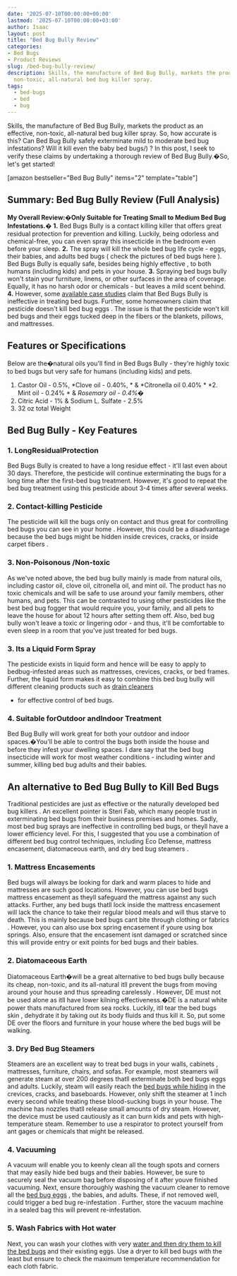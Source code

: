 ```yaml
---
date: '2025-07-10T00:00:00+00:00'
lastmod: '2025-07-10T00:00:00+03:00'
author: Isaac
layout: post
title: "Bed Bug Bully Review"
categories:
- Bed Bugs
- Product Reviews
slug: /bed-bug-bully-review/
description: Skills, the manufacture of Bed Bug Bully, markets the product as an effective,
  non-toxic, all-natural bed bug killer spray.
tags: 
  - bed-bugs
  - bed
  - bug
---
```

Skills, the manufacture of Bed Bug Bully, markets the product as an effective, non-toxic, all-natural bed bug killer spray.
So, how accurate is this?
Can Bed Bug Bully safely exterminate mild to moderate bed bug infestations? Will it kill even the
baby bed bugs/)
?
In this post, I seek to verify these claims by undertaking a thorough review of
Bed Bug
Bully.�So, let's get started!

[amazon bestseller="Bed Bug Bully" items="2" template="table"]
## Summary: Bed Bug Bully Review (Full Analysis)
**My Overall Review:�Only Suitable for Treating Small to Medium Bed Bug Infestations.�**
**1.**
Bed Bugs Bully is
a contact killing killer
that offers great residual protection for prevention and killing.
Luckily, being odorless and chemical-free, you can even
spray this insecticide
in the bedroom even before your sleep.
**2.**
The spray will kill the whole bed bug life cycle - eggs, their babies, and adults bed bugs (
check the pictures of bed bugs here
).
Bed Bugs Bully is equally safe, besides
being highly effective
, to both humans (including kids) and pets in your house.
**3.**
Spraying bed bugs
bully won't stain your furniture, linens, or other surfaces in the area of coverage. Equally, it has no harsh odor or chemicals - but leaves a mild scent behind.
**4.**
However, some
[available case studies](http://www.science20.com/news_articles/how_effective_are_natural_bed_bug_pesticides-146722)
claim that Bed Bugs Bully is ineffective in treating bed bugs. Further, some homeowners claim that pesticide doesn't
kill bed bug eggs
.
The issue is that the pesticide won't
kill bed bugs and their eggs
tucked deep in the fibers or the blankets, pillows, and mattresses.
## Features or Specifications
Below are the�natural oils you'll
find in Bed Bugs
Bully - they're highly toxic to bed bugs but very safe for humans (including kids) and pets.
1. Castor Oil - 0.5%,
*Clove oil - 0.40%, *
&
*Citronella oil 0.40% *
*2. Mint oil - 0.24% *
&
*Rosemary oil - 0.4%�*
2. Citric Acid - 1% & Sodium L. Sulfate - 2.5%
4. 32 oz total Weight
## Bed Bug Bully - Key Features
### 1. Long**Residual**Protection
Bed Bugs Bully is created
to have a long residue effect - it'll last even about 30 days.
Therefore, the pesticide will continue exterminating the
bugs for a long time after the first-bed
bug treatment.
However, it's good to repeat the
bed bug treatment
using this pesticide about 3-4 times after several weeks.
### 2. Contact-killing Pesticide
The pesticide will kill the bugs only on contact and thus great for controlling
bed bugs you can see in your home
.
However, this could be a disadvantage because the bed bugs might be hidden inside crevices, cracks, or
inside carpet fibers
.
### 3. Non-Poisonous /Non-toxic
As we've noted above, the
bed bug bully mainly is made
from natural oils, including castor oil, clove oil, citronella oil, and mint oil.
The product has no toxic chemicals and will be safe to use around your family members, other humans, and pets.
This can be contrasted to using other pesticides like the
best bed bug fogger
that would require you, your family, and all pets to leave the house for about 12 hours after setting them off.
Also,
bed bug bully won't leave
a toxic or lingering odor - and thus, it'll be comfortable to even sleep in a room that you've just treated for bed bugs.
### 3. Its a Liquid Form Spray
The pesticide exists in liquid form and hence will be easy to
apply to
bedbug-infested areas such as mattresses, crevices, cracks, or bed frames.
Further, the liquid form makes it easy to combine this bed bug bully will different cleaning products such as
[drain cleaners](https://pestpolicy.com/best-drain-cleaner//)
- for effective control of bed bugs.
### 4. Suitable forOutdoor andIndoor Treatment
Bed Bug Bully will work
great for both your outdoor and indoor spaces.�You'll be able to control the bugs both inside the house and before they infest your dwelling spaces.
I dare say that the bed bug insecticide will work for most weather conditions - including winter and summer, killing bed bug adults and their babies.
## An alternative to Bed Bug Bully to Kill Bed Bugs
Traditional pesticides are just as effective or the naturally developed
bed bug killers
. An excellent pointer is Steri Fab, which many people trust in exterminating
bed bugs from their business premises
and homes.
Sadly, most
bed bug sprays
are ineffective in controlling bed bugs, or theyll have a lower efficiency level.
For this, I suggested that you use a combination of different bed bug control techniques, including Eco Defense, mattress encasement, diatomaceous earth, and dry
bed bug steamers
.
### 1. Mattress Encasements
Bed bugs will always be looking
for dark and warm places to hide  and mattresses are such good locations. However, you can use
bed bugs mattress encasement
as theyll safeguard the mattress against any such attacks.
Further, any
bed bugs thatll lock inside
the mattress encasement will lack the chance to take their regular blood meals and will thus starve to death. This is mainly because
bed bugs cant bite through clothing or fabrics
.
However, you can also use box spring encasement if youre using box springs. Also, ensure that the encasement isnt damaged or scratched since this will provide entry or
exit points for bed bugs
and their babies.
### 2. Diatomaceous Earth
Diatomaceous Earth�will be a great alternative to bed bugs bully because its cheap, non-toxic, and its all-natural  itll prevent the bugs from moving around your house and thus
spreading carelessly
.
However, DE must not be used alone as itll have lower kilning effectiveness.�DE is a natural white power thats manufactured from sea rocks.
Luckily, itll tear the
bed bugs skin
, dehydrate it by taking out its body fluids and thus kill it. So, put some DE over the floors and furniture in your
house where the bed bugs
will be walking.
### 3. Dry Bed Bug Steamers
Steamers are an excellent way to treat
bed bugs in your walls, cabinets
, mattresses, furniture, chairs, and sofas.
For example, most steamers will generate steam at over 200 degrees thatll
exterminate both bed bugs
eggs and adults.
Luckily, steam will easily reach the
[bed bugs while hiding](https://pestpolicy.com/where-do-bed-bugs-hide/)
in the crevices, cracks, and baseboards. However, only shift the steamer at 1 inch every second while treating these blood-sucking bugs in your house.
The machine has nozzles thatll release small amounts of dry steam. However, the device must be used cautiously as it can burn kids and pets with high-temperature steam.
Remember to use a respirator to protect yourself from ant gages or chemicals that might be released.
### 4. Vacuuming
A vacuum will enable you to keenly clean all the tough spots and corners that may
easily hide bed bugs
and their babies.
However, be sure to securely seal the vacuum bag before disposing of it after youve finished vacuuming. Next, ensure thoroughly washing the vacuum cleaner to remove all the
[bed bug eggs](https://pestpolicy.com/bed-bug-eggs/)
, the babies, and adults.
These, if not removed well, could trigger a
bed bug re-infestation
. Further, store the vacuum machine in a sealed bag  this will prevent re-infestation.
### 5. Wash Fabrics with Hot water
Next, you can wash your clothes with very
[water and then dry them to kill the bed bugs](https://pestpolicy.com/can-bed-bugs-survive-in-water/)
and their existing eggs.
Use a
dryer to kill bed bugs
with the least  but ensure to check the maximum temperature recommendation for each cloth fabric.
